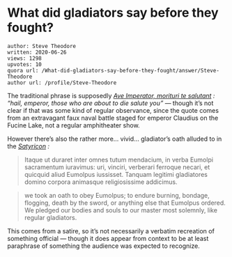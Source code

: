 # What did gladiators say before they fought?

	author: Steve Theodore
	written: 2020-06-26
	views: 1298
	upvotes: 10
	quora url: /What-did-gladiators-say-before-they-fought/answer/Steve-Theodore
	author url: /profile/Steve-Theodore


The traditional phrase is supposedly _[Ave Imperator, morituri te salutant](https://en.wikipedia.org/wiki/Ave_Imperator,_morituri_te_salutant)_ _: “hail, emperor, those who are about to die salute you” —_ though it’s not clear if that was some kind of regular observance, since the quote comes from an extravagant faux naval battle staged for emperor Claudius on the Fucine Lake, not a regular amphitheater show.

However there’s also the rather more… vivid… gladiator’s oath alluded to in the _[Satyricon](http://www.perseus.tufts.edu/hopper/text?doc=Perseus%3Atext%3A2007.01.0027%3Atext%3DSatyricon%3Asection%3D117)_ _:_ 

> Itaque ut duraret inter omnes tutum mendacium, in verba Eumolpi sacramentum iuravimus: uri, vinciri, verberari ferroque necari, et quicquid aliud Eumolpus iussisset. Tanquam legitimi gladiatores domino corpora animasque religiosissime addicimus.

> we took an oath to obey Eumolpus; to endure burning, bondage, flogging, death by the sword, or anything else that Eumolpus ordered. We pledged our bodies and souls to our master most solemnly, like regular gladiators.

This comes from a satire, so it’s not necessarily a verbatim recreation of something official — though it does appear from context to be at least paraphrase of something the audience was expected to recognize.

